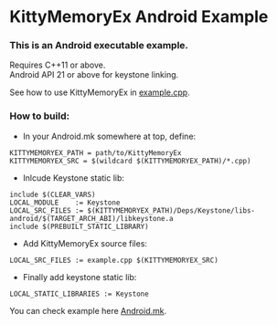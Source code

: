 # KittyMemoryEx Android Example

<h3>This is an Android executable example.</h3>

Requires C++11 or above.</br>
Android API 21 or above for keystone linking.

See how to use KittyMemoryEx in [example.cpp](example.cpp).

<h3>How to build:</h3>

- In your Android.mk somewhere at top, define:

```
KITTYMEMORYEX_PATH = path/to/KittyMemoryEx
KITTYMEMORYEX_SRC = $(wildcard $(KITTYMEMORYEX_PATH)/*.cpp)
```

- Inlcude Keystone static lib:

```
include $(CLEAR_VARS)
LOCAL_MODULE    := Keystone
LOCAL_SRC_FILES := $(KITTYMEMORYEX_PATH)/Deps/Keystone/libs-android/$(TARGET_ARCH_ABI)/libkeystone.a
include $(PREBUILT_STATIC_LIBRARY)
```

- Add KittyMemoryEx source files:

```
LOCAL_SRC_FILES := example.cpp $(KITTYMEMORYEX_SRC)
```

- Finally add keystone static lib:

```
LOCAL_STATIC_LIBRARIES := Keystone
```

You can check example here [Android.mk](Android.mk).

